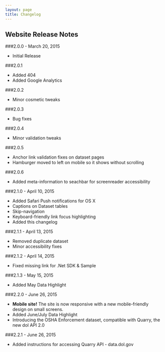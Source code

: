 ```yaml
---
layout: page
title: Changelog
---
```


Website Release Notes
---------------------

###2.0.0 - March 20, 2015

* Initial Release


###2.0.1
* Added 404
* Added Google Analytics


###2.0.2
* Minor cosmetic tweaks


###2.0.3
* Bug fixes


###2.0.4
* Minor validation tweaks


###2.0.5
* Anchor link validation fixes on dataset pages
* Hamburger moved to left on mobile so it shows without scrolling


###2.0.6
* Added meta-information to seachbar for screenreader accessibility


###2.1.0 - April 10, 2015
* Added Safari Push notifications for OS X
* Captions on Dataset tables
* Skip-navigation
* Keyboard-friendly link focus highlighting
* Added this changelog


###2.1.1 - April 13, 2015
* Removed duplicate dataset
* Minor accessibility fixes

###2.1.2 - April 14, 2015
* Fixed missing link for .Net SDK & Sample

###2.1.3 - May 15, 2015
* Added May Data Highlight

###2.2.0 - June 26, 2015
* **Mobile site!**  The site is now responsive with a new mobile-friendly design on small screens.
* Added June/July Data Highlight
* Introducing the OSHA Enforcement dataset, compatible with Quarry, the new dol API 2.0

###2.2.1 - June 26, 2015
* Added instructions for accessing Quarry API - data.dol.gov